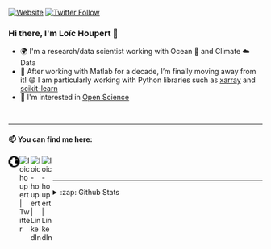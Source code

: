    
[![Website](https://img.shields.io/website?label=lhoupert.fr&style=for-the-badge&url=https%3A%2F%2Flhoupert.fr)](https://lhoupert.fr) [![Twitter Follow](https://img.shields.io/twitter/follow/loichoupert?color=1DA1F2&logo=twitter&style=for-the-badge)](https://twitter.com/intent/follow?original_referer=https%3A%2F%2Fgithub.com%2Flhoupert&screen_name=loichoupert)
### Hi there, I'm Loïc Houpert 👋        


- :earth_africa: I'm a research/data scientist working with Ocean :ocean: and Climate :cloud: Data
- 🌱 After working with Matlab for a decade, I’m finally moving away from it!  :smile: I am particularly working with Python libraries such as [xarray](http://xarray.pydata.org/en/stable/) and [scikit-learn](https://scikit-learn.org/stable/)
- :sunrise: I'm interested in [Open Science](https://www.earthdatascience.org/courses/intro-to-earth-data-science/open-reproducible-science/get-started-open-reproducible-science/)

<br />

---
#### 📫 You can find me here:

[<img align="left" alt="lhoupert.fr" width="22px" src="https://raw.githubusercontent.com/iconic/open-iconic/master/svg/globe.svg" />][website]
[<img align="left" alt="loichoupert | Twitter" width="22px" src="https://cdn.jsdelivr.net/npm/simple-icons@v3/icons/twitter.svg" />][twitter]
[<img align="left" alt="loic-houpert | LinkedIn" width="22px" src="https://cdn.jsdelivr.net/npm/simple-icons@v3/icons/linkedin.svg" />][linkedin]
[<img align="left" alt="loic-houpert | LinkedIn" width="22px" src="https://cdn.jsdelivr.net/npm/simple-icons@v3/icons/researchgate.svg" />][researchgate]

<br />
<br />

---
<details>
  <summary>:zap: Github Stats</summary>

  <img align="left" alt="Loic Houpert's Github Stats" src="https://github-readme-stats.vercel.app/api?username=lhoupert&show_icons=true&hide_border=true" />

</details>


[website]: https://lhoupert.fr
[twitter]: https://twitter.com/loichoupert
[linkedin]: https://linkedin.com/in/lo%C3%AFc-houpert-29232037
[researchgate]: https://www.researchgate.net/profile/Loic_Houpert
